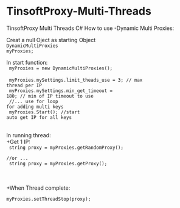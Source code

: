 # TinsoftProxy-Multi-Threads
TinsoftProxy Multi Threads C#
How to use
-Dynamic Multi Proxies:

Creat a null Oject as starting Object<br/>
<code>DynamicMultiProxies myProxies;</code><br/>

In start function:<br/>
<code>
myProxies = new DynamicMultiProxies(); 
</code><br/>
<code>
myProxies.mySettings.limit_theads_use = 3; // max thread per IP 
</code><br/>
<code>
myProxies.mySettings.min_get_timeout = 180; // min of IP timeout to use
</code><br/>
<code>
   //... use for loop for adding multi keys </code><br/>
<code>
   myProxies.Start(); //start auto get IP for all keys<br/>
</code><br/><br/>
In running thread:<br/>
+Get 1 IP:<br/>
  <code>
     string proxy = myProxies.getRandomProxy();<br/>
     //or ...<br/>
     string proxy = myProxies.getProxy();<br/>
  </code><br/><br/>
 +When Thread complete:<br/>
 <code>
      myProxies.setThreadStop(proxy);<br/>
  </code><br/><br/>
 
